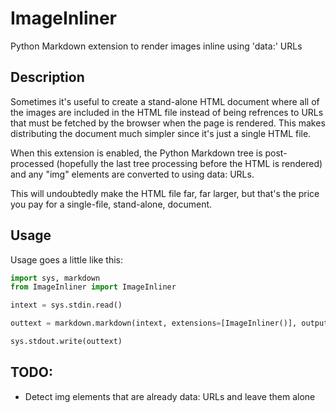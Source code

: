 # ImageInliner
Python Markdown extension to render images inline using 'data:' URLs

## Description
Sometimes it's useful to create a stand-alone HTML document where all of the images are included in the HTML file instead of being refrences to URLs that must be fetched by the browser when the page is rendered.  This makes distributing the document much simpler since it's just a single HTML file.

When this extension is enabled, the Python Markdown tree is post-processed (hopefully the last tree processing before the HTML is rendered) and any "img" elements are converted to using data: URLs.

This will undoubtedly make the HTML file far, far larger, but that's the price you pay for a single-file, stand-alone, document.

## Usage

Usage goes a little like this:

```Python
import sys, markdown
from ImageInliner import ImageInliner

intext = sys.stdin.read()

outtext = markdown.markdown(intext, extensions=[ImageInliner()], output_format="html5")

sys.stdout.write(outtext)
```

## TODO:
 * Detect img elements that are already data: URLs and leave them alone
